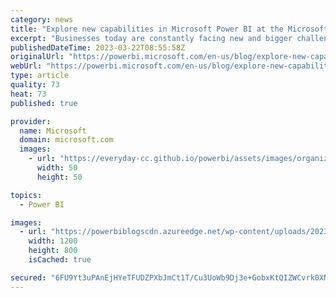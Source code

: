 ```yaml
---
category: news
title: "Explore new capabilities in Microsoft Power BI at the Microsoft Business Applications Launch Event"
excerpt: "Businesses today are constantly facing new and bigger challenges. Technology is diversifying and evolving faster than ever to address these issues, giving industries across the board a growing number of solutions to sift through. "
publishedDateTime: 2023-03-22T08:55:58Z
originalUrl: "https://powerbi.microsoft.com/en-us/blog/explore-new-capabilities-in-microsoft-power-bi-at-the-microsoft-business-applications-launch-event/"
webUrl: "https://powerbi.microsoft.com/en-us/blog/explore-new-capabilities-in-microsoft-power-bi-at-the-microsoft-business-applications-launch-event/"
type: article
quality: 73
heat: 73
published: true

provider:
  name: Microsoft
  domain: microsoft.com
  images:
    - url: "https://everyday-cc.github.io/powerbi/assets/images/organizations/microsoft.com-50x50.jpg"
      width: 50
      height: 50

topics:
  - Power BI

images:
  - url: "https://powerbiblogscdn.azureedge.net/wp-content/uploads/2023/03/Power-BI_1200.png"
    width: 1200
    height: 800
    isCached: true

secured: "6FU9Yt3uPAnEjHYeTFUDZPXbJmCt1T/Cu3UoWb9Dj3e+GobxKtQIZWCvrk0XN2O25nNDzbswtIyICNzrQxgpW9n00xhekLdhinef1SvAHOrk533BIMztzeZQ0DVlbfUzBPs8O9/INU2gIc48JwMUKoCmVJ7LR8X6Mf2Q322HFepS7dmzp09jB/Y3D7S82rWHWA5CASBnaTCtfoMvmi0if1eedGGQYQiJGlSKbGYXE0Chu84PeXuR/ksj8i4gEPvjrl1renB9lOtoDvVrCmlsvf+fcNWrO3f4guGe7oXSpxdzhD2uzrXwkja/SC5dWK2DWox5R2n5dvUUmaCRpUeqnfYwcIce/KD2kJEezMJzxrQ=;GT+uuYWxQlowyHTTIjM25A=="
---
```


